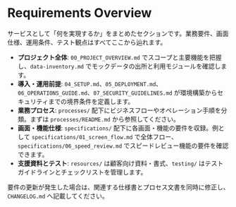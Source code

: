 # Requirements Overview

サービスとして「何を実現するか」をまとめたセクションです。業務要件、画面仕様、運用条件、テスト観点はすべてここから辿れます。

- **プロジェクト全体**: `00_PROJECT_OVERVIEW.md` でスコープと主要機能を把握し、`data-inventory.md` でモックデータの出所と利用モジュールを確認します。
- **導入・運用前提**: `04_SETUP.md`、`05_DEPLOYMENT.md`、`06_OPERATIONS_GUIDE.md`、`07_SECURITY_GUIDELINES.md` が環境構築からセキュリティまでの境界条件を定義します。
- **業務プロセス**: `processes/` 配下にビジネスフローやオペレーション手順を分類。まずは `processes/README.md` から参照してください。
- **画面・機能仕様**: `specifications/` 配下に各画面・機能の要件を収録。例として `specifications/01_screen_flow.md` で全体フロー、`specifications/06_speed_review.md` でスピードレビュー機能の要件を確認できます。
- **支援資料とテスト**: `resources/` は顧客向け資料・書式、`testing/` はテストガイドラインとチェックリストを管理します。

要件の更新が発生した場合は、関連する仕様書とプロセス文書を同時に修正し、`CHANGELOG.md` へ記載してください。
